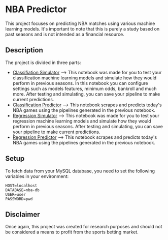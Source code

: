 # NBA Predictor
This project focuses on predicting NBA matches using various machine learning models. It's important to note that this is purely a study based on past seasons and is not intended as a financial resource.

## Description
The project is divided in three parts:
- [Classifiation Simulator](https://github.com/caiomelo22/nba-predictor/blob/master/src/classification_simulator.ipynb) --> This notebook was made for you to test your classification machine learning models and simulate how they would perform in previous seasons. In this notebook you can configure settings such as models features, minimum odds, bankroll and much more. After testing and simulating, you can save your pipeline to make current predictions.
- [Classification Predictor](https://github.com/caiomelo22/nba-predictor/blob/master/src/classification_predictor.ipynb) --> This notebook scrapes and predicts today's NBA games using the pipelines generated in the previous notebook.
- [Regression Simulator](https://github.com/caiomelo22/nba-predictor/blob/master/src/regression_simulator.ipynb) --> This notebook was made for you to test your regression machine learning models and simulate how they would perform in previous seasons. After testing and simulating, you can save your pipeline to make current predictions.
- [Regression Predictor](https://github.com/caiomelo22/nba-predictor/blob/master/src/regression_predictor.ipynb) --> This notebook scrapes and predicts today's NBA games using the pipelines generated in the previous notebook.

## Setup
To fetch data from your MySQL database, you need to set the following variables in your environment:
```
HOST=localhost
DATABASE=nba-db
USER=user
PASSWORD=pwd
```

## Disclaimer
Once again, this project was created for research purposes and should not be considered a means to profit from the sports betting market.
